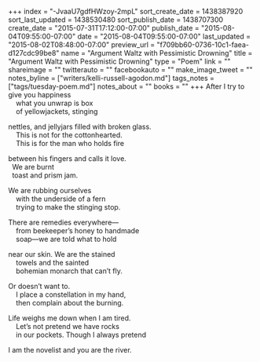 +++
index = "-JvaaU7gdfHWzoy-2mpL"
sort_create_date = 1438387920
sort_last_updated = 1438530480
sort_publish_date = 1438707300
create_date = "2015-07-31T17:12:00-07:00"
publish_date = "2015-08-04T09:55:00-07:00"
date = "2015-08-04T09:55:00-07:00"
last_updated = "2015-08-02T08:48:00-07:00"
preview_url = "f709bb60-0736-10c1-faea-d127cdc99be8"
name = "Argument Waltz with Pessimistic Drowning"
title = "Argument Waltz with Pessimistic Drowning"
type = "Poem"
link = ""
shareimage = ""
twitterauto = ""
facebookauto = ""
make_image_tweet = ""
notes_byline = ["writers/kelli-russell-agodon.md"]
tags_notes = ["tags/tuesday-poem.md"]
notes_about = ""
books = ""
+++
After I try to give you happiness<br>
&nbsp;&nbsp;&nbsp;&nbsp;what you unwrap is box<br>
&nbsp;&nbsp;&nbsp;&nbsp;of yellowjackets, stinging

nettles, and jellyjars filled with broken glass.<br>
&nbsp;&nbsp;&nbsp;&nbsp;This is not for the cottonhearted.<br>
&nbsp;&nbsp;&nbsp;&nbsp;This is for the man who holds fire

between his fingers and calls it love.<br> 
&nbsp;&nbsp;We are burnt<br>
&nbsp;&nbsp;toast and prism jam.
    
We are rubbing ourselves<br>
&nbsp;&nbsp;&nbsp;&nbsp;with the underside of a fern<br> 
&nbsp;&nbsp;&nbsp;&nbsp;trying to make the stinging stop.

There are remedies everywhere—<br>
&nbsp;&nbsp;&nbsp;&nbsp;from beekeeper’s honey to handmade<br> 
&nbsp;&nbsp;&nbsp;&nbsp;soap—we are told what to hold
    
near our skin. We are the stained<br> 
&nbsp;&nbsp;&nbsp;&nbsp;towels and the sainted<br> 
&nbsp;&nbsp;&nbsp;&nbsp;bohemian monarch that can’t fly.
    
Or doesn’t want to.<br>
&nbsp;&nbsp;&nbsp;&nbsp;I place a constellation in my hand,<br> 
&nbsp;&nbsp;&nbsp;&nbsp;then complain about the burning.
    
Life weighs me down when I am tired.<br> 
&nbsp;&nbsp;&nbsp;&nbsp;Let’s not pretend we have rocks<br>
&nbsp;&nbsp;&nbsp;&nbsp;in our pockets. Though I always pretend
    
I am the novelist and you are the river.